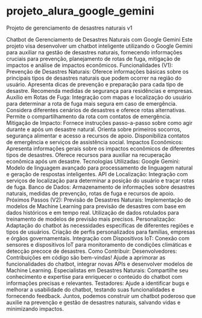 # projeto_alura_google_gemini
Projeto de gerenciamento de desastres naturais v1

Chatbot de Gerenciamento de Desastres Naturais com Google Gemini
Este projeto visa desenvolver um chatbot inteligente utilizando o Google Gemini para auxiliar na gestão de desastres naturais, fornecendo informações cruciais para prevenção, planejamento de rotas de fuga, mitigação de impactos e análise de impactos econômicos.
Funcionalidades (V1):
Prevenção de Desastres Naturais:
Oferece informações básicas sobre os principais tipos de desastres naturais que podem ocorrer na região do usuário.
Apresenta dicas de prevenção e preparação para cada tipo de desastre.
Recomenda medidas de segurança para residências e empresas.
Auxílio em Rotas de Fuga:
Integração com mapas e localização do usuário para determinar a rota de fuga mais segura em caso de emergência.
Considera diferentes cenários de desastres e oferece rotas alternativas.
Permite o compartilhamento da rota com contatos de emergência.
Mitigação de Impacto:
Fornece instruções passo-a-passo sobre como agir durante e após um desastre natural.
Orienta sobre primeiros socorros, segurança alimentar e acesso a recursos de apoio.
Disponibiliza contatos de emergência e serviços de assistência social.
Impactos Econômicos:
Apresenta informações gerais sobre os impactos econômicos de diferentes tipos de desastres.
Oferece recursos para auxiliar na recuperação econômica após um desastre.
Tecnologias Utilizadas:
Google Gemini: Modelo de linguagem avançado para processamento de linguagem natural e geração de respostas inteligentes.
API de Localização: Integração com serviços de localização para determinar a posição do usuário e traçar rotas de fuga.
Banco de Dados: Armazenamento de informações sobre desastres naturais, medidas de prevenção, rotas de fuga e recursos de apoio.
Próximos Passos (V2):
Previsão de Desastres Naturais:
Implementação de modelos de Machine Learning para previsão de desastres com base em dados históricos e em tempo real.
Utilização de dados rotulados para treinamento de modelos de previsão mais precisos.
Personalização:
Adaptação do chatbot às necessidades específicas de diferentes regiões e tipos de usuários.
Criação de perfis personalizados para famílias, empresas e órgãos governamentais.
Integração com Dispositivos IoT:
Conexão com sensores e dispositivos IoT para monitoramento de condições climáticas e detecção precoce de desastres.
Como Contribuir:
Desenvolvedores: Contribuições em código são bem-vindas! Ajude a aprimorar as funcionalidades do chatbot, integrar novas APIs e desenvolver modelos de Machine Learning.
Especialistas em Desastres Naturais: Compartilhe seu conhecimento e expertise para enriquecer o conteúdo do chatbot com informações precisas e relevantes.
Testadores: Ajude a identificar bugs e melhorar a usabilidade do chatbot, testando suas funcionalidades e fornecendo feedback.
Juntos, podemos construir um chatbot poderoso que auxilie na prevenção e gestão de desastres naturais, salvando vidas e minimizando impactos.
